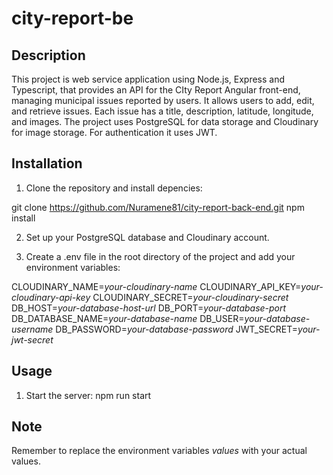 # city-report-be

## Description

This project is web service application using Node.js, Express and Typescript, that provides an API for the CIty Report Angular front-end, managing municipal issues reported by users. It allows users to add, edit, and retrieve issues. Each issue has a title, description, latitude, longitude, and images. The project uses PostgreSQL for data storage and Cloudinary for image storage. For authentication it uses JWT.

## Installation

1. Clone the repository and install depencies:

  git clone https://github.com/Nuramene81/city-report-back-end.git
  npm install

2. Set up your PostgreSQL database and Cloudinary account.

3. Create a .env file in the root directory of the project and add   your environment variables:

CLOUDINARY_NAME=*your-cloudinary-name*
CLOUDINARY_API_KEY=*your-cloudinary-api-key*
CLOUDINARY_SECRET=*your-cloudinary-secret*
DB_HOST=*your-database-host-url*
DB_PORT=*your-database-port*
DB_DATABASE_NAME=*your-database-name*
DB_USER=*your-database-username*
DB_PASSWORD=*your-database-password*
JWT_SECRET=*your-jwt-secret*

## Usage

1. Start the server:
npm run start


## Note

Remember to replace the environment variables *values* with your actual values.